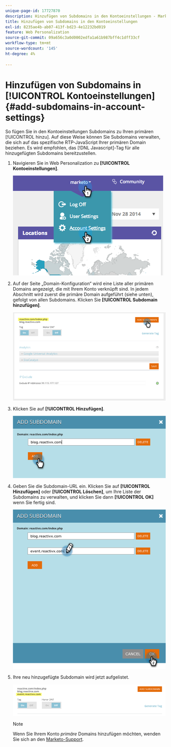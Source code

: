 ```yaml
---
unique-page-id: 17727870
description: Hinzufügen von Subdomains in den Kontoeinstellungen - Marketo-Dokumente - Produktdokumentation
title: Hinzufügen von Subdomains in den Kontoeinstellungen
exl-id: 8235ae4b-ab07-413f-bd23-4e12232bd019
feature: Web Personalization
source-git-commit: 09a656c3a0d0002edfa1a61b987bff4c1dff33cf
workflow-type: tm+mt
source-wordcount: '145'
ht-degree: 4%

---
```


# Hinzufügen von Subdomains in [!UICONTROL Kontoeinstellungen] {#add-subdomains-in-account-settings}

So fügen Sie in den Kontoeinstellungen Subdomains zu Ihren primären [!UICONTROL  hinzu]. Auf diese Weise können Sie Subdomains verwalten, die sich auf das spezifische RTP-JavaScript Ihrer primären Domain beziehen. Es wird empfohlen, das [!DNL Javascript]-Tag für alle hinzugefügten Subdomains bereitzustellen.

1. Navigieren Sie in Web Personalization zu **[!UICONTROL Kontoeinstellungen]**.

   ![](assets/image2014-12-1-23-3-12.png)

1. Auf der Seite „Domain-Konfiguration“ wird eine Liste aller primären Domains angezeigt, die mit Ihrem Konto verknüpft sind. In jedem Abschnitt wird zuerst die primäre Domain aufgeführt (siehe unten), gefolgt von allen Subdomains. Klicken Sie **[!UICONTROL Subdomain hinzufügen]**.

   ![](assets/highlightprimary2.png)

1. Klicken Sie auf **[!UICONTROL Hinzufügen]**.

   ![](assets/add.png)

1. Geben Sie die Subdomain-URL ein. Klicken Sie auf **[!UICONTROL Hinzufügen]** oder **[!UICONTROL Löschen]**, um Ihre Liste der Subdomains zu verwalten, und klicken Sie dann **[!UICONTROL OK]** wenn Sie fertig sind.

   ![](assets/newsubdomain.png)

1. Ihre neu hinzugefügte Subdomain wird jetzt aufgelistet.

   ![](assets/finalnew.png)

   >[!NOTE]
   >
   >Wenn Sie Ihrem Konto _primäre_ Domains hinzufügen möchten, wenden Sie sich an den [Marketo-Support](https://nation.marketo.com/t5/Support/ct-p/Support).
